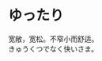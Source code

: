 # ゆったり

<div class="vocab-term">
<div class="vocab-term-title">宽敞，宽松。不窄小而舒适。</div>
<div class="vocab-term-content">
きゅうくつでなく快いさま。
</div>
</div>